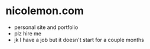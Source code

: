 # nicolemon.com

* personal site and portfolio
* plz hire me
* jk I have a job but it doesn't start for a couple months

